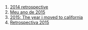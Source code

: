 1. [2014 retrospective](http://zenorocha.com/2014-retrospective/)
1. [Meu ano de 2015](http://willianjusten.com.br/meu-ano-de-2015/)
1. [2015: The year i moved to california](https://zenorocha.com/2015-the-year-i-moved-to-california)
1. [Retrospectiva 2015](http://blog.da2k.com.br/2016/01/01/retrospectiva-2015/)
